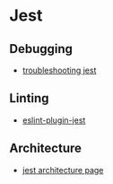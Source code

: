 # Jest

## Debugging

- [troubleshooting jest](https://jestjs.io/docs/troubleshooting)

## Linting

- [eslint-plugin-jest](https://www.npmjs.com/package/eslint-plugin-jest)

## Architecture

- [jest architecture page](https://jestjs.io/docs/architecture)
